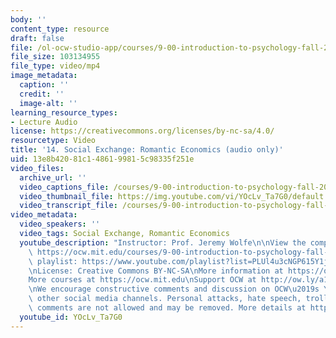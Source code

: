 ```yaml
---
body: ''
content_type: resource
draft: false
file: /ol-ocw-studio-app/courses/9-00-introduction-to-psychology-fall-2004/mit9_00f04_lec14_360p_16_9.mp4
file_size: 103134955
file_type: video/mp4
image_metadata:
  caption: ''
  credit: ''
  image-alt: ''
learning_resource_types:
- Lecture Audio
license: https://creativecommons.org/licenses/by-nc-sa/4.0/
resourcetype: Video
title: '14. Social Exchange: Romantic Economics (audio only)'
uid: 13e8b420-81c1-4861-9981-5c98335f251e
video_files:
  archive_url: ''
  video_captions_file: /courses/9-00-introduction-to-psychology-fall-2004/mit9_00f04_lec14_captions.vtt
  video_thumbnail_file: https://img.youtube.com/vi/YOcLv_Ta7G0/default.jpg
  video_transcript_file: /courses/9-00-introduction-to-psychology-fall-2004/12h3lUy2A2jrP3ljxwUbcwTlj5K7O8_R2_transcript.pdf
video_metadata:
  video_speakers: ''
  video_tags: Social Exchange, Romantic Economics
  youtube_description: "Instructor: Prof. Jeremy Wolfe\n\nView the complete course:\
    \ https://ocw.mit.edu/courses/9-00-introduction-to-psychology-fall-2004/\nYouTube\
    \ playlist: https://www.youtube.com/playlist?list=PLUl4u3cNGP615Y1j9Ok3szAH5DxhFjTHo\n\
    \nLicense: Creative Commons BY-NC-SA\nMore information at https://ocw.mit.edu/terms\n\
    More courses at https://ocw.mit.edu\nSupport OCW at http://ow.ly/a1If50zVRlQ\n\
    \nWe encourage constructive comments and discussion on OCW\u2019s YouTube and\
    \ other social media channels. Personal attacks, hate speech, trolling, and inappropriate\
    \ comments are not allowed and may be removed. More details at https://ocw.mit.edu/comments."
  youtube_id: YOcLv_Ta7G0
---
```

